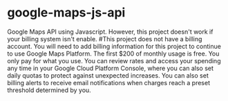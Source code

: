 # google-maps-js-api
Google Maps API using Javascript. However, this project doesn't work if your billing system isn't enable.
#This project does not have a billing account. You will need to add billing information for this project to continue to use Google Maps Platform. The first $200 of monthly usage is free. You only pay for what you use. You can review rates and access your spending any time in your Google Cloud Platform Console, where you can also set daily quotas to protect against unexpected increases. You can also set billing alerts to receive email notifications when charges reach a preset threshold determined by you.

